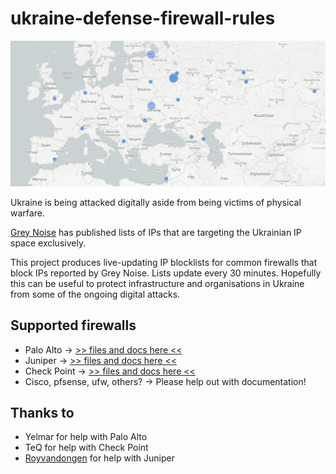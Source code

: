 # ukraine-defense-firewall-rules
![](header.png)

Ukraine is being attacked digitally aside from being victims of physical warfare.

[Grey Noise](https://www.greynoise.io/) has published lists of IPs that are targeting the Ukrainian IP space exclusively.

This project produces live-updating IP blocklists for common firewalls that block IPs reported by Grey Noise. Lists update every 30 minutes. Hopefully this can be useful to protect infrastructure and organisations in Ukraine from some of the ongoing digital attacks.

## Supported firewalls

* Palo Alto -> [>> files and docs here <<](./palo-alto)
* Juniper -> [>> files and docs here <<](./juniper)
* Check Point -> [>> files and docs here <<](./checkpoint)
* Cisco, pfsense, ufw, others? -> Please help out with documentation!

## Thanks to

* Yelmar for help with Palo Alto
* TeQ for help with Check Point
* [Royvandongen](https://github.com/Royvandongen) for help with Juniper